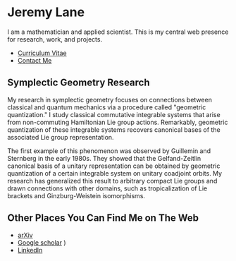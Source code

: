 # Jeremy Lane

I am a mathematician and applied scientist. This is my central web presence for research, work, and projects.

- [Curriculum Vitae](cv.md)
- [Contact Me](mailto:lane203j@gmail.com)

## Symplectic Geometry Research

My research in symplectic geometry focuses on connections between classical and quantum mechanics via a procedure called "geometric quantization." 
I study classical commutative integrable systems that arise from non-commuting Hamiltonian Lie group actions.
Remarkably, geometric quantization of these integrable systems recovers canonical bases of the associated Lie group representation.

The first example of this phenomenon was observed by Guillemin and Sternberg in the early 1980s. 
They showed that the Gelfand-Zeitlin canonical basis of a unitary representation can be obtained by geometric quantization of a certain integrable system on unitary coadjoint orbits. 
My research has generalized this result to arbitrary compact Lie groups and drawn connections with other domains, such as tropicalization of Lie brackets and Ginzburg-Weistein isomorphisms. 
  

## Other Places You Can Find Me on The Web

- [arXiv](https://arxiv.org/a/lane_j_2.html)
- [Google scholar](https://scholar.google.ca/citations?user=atcyxVwAAAAJ&hl=en)
)
- [LinkedIn](https://linkedin.com/in/lanej5)
